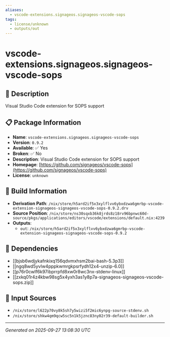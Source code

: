 ```yaml
---
aliases:
  - vscode-extensions.signageos.signageos-vscode-sops
tags:
  - license/unknown
  - outputs/out
---
```


# vscode-extensions.signageos.signageos-vscode-sops

## 📝 Description

Visual Studio Code extension for SOPS support

## 📋 Package Information

- **Name**: `vscode-extensions.signageos.signageos-vscode-sops`
- **Version**: `0.9.2`
- **Available**: ✅ Yes
- **Broken**: ✅ No
- **Description**: Visual Studio Code extension for SOPS support
- **Homepage**: [https://github.com/signageos/vscode-sops](https://github.com/signageos/vscode-sops)
- **License**: `unknown`

## 🔧 Build Information

- **Derivation Path**: `/nix/store/h5ard2if5x3xylflvv6ybxdzwa6gmrbp-vscode-extension-signageos-signageos-vscode-sops-0.9.2.drv`
- **Source Position**: `/nix/store/ns30sqxb36k8jrds8z18rv96bpnwc60d-source/pkgs/applications/editors/vscode/extensions/default.nix:4239`
- **Outputs**:
  - `out`:  `/nix/store/h5ard2if5x3xylflvv6ybxdzwa6gmrbp-vscode-extension-signageos-signageos-vscode-sops-0.9.2`

## 🔗 Dependencies

- [[bjsb6wdjykafnkixq156qdvmxhsm2bai-bash-5.3p3]]
- [[ngq8wd5yvlw4pppkwmrgkpsrfydh12x4-unzip-6.0]]
- [[p76r0cwlf6k97ibprrpfd8xw0r8wc3nx-stdenv-linux]]
- [[zxkq01r4z4kbw98sg5x4yxh3as1y8p7a-signageos-signageos-vscode-sops.zip]]

## 📁 Input Sources

- `/nix/store/l622p70vy8k5sh7y5wizi5f2mic6ynpg-source-stdenv.sh`
- `/nix/store/shkw4qm9qcw5sc5n1k5jznc83ny02r39-default-builder.sh`

---
*Generated on 2025-09-27 13:08:30 UTC*
